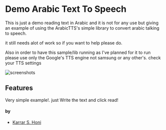 # Demo Arabic Text To Speech


This is just a demo reading text in Arabic
and it is not for any use but giving an example of using the ArabicTTS's simple library to convert arabic talking to speech.

it still needs alot of work so if you want to help please do.

Also in order to have this sample/lib running as I've planned for it to run please use only the Google's TTS engine not samsung or any other's. check your TTS settings




![screenshots](https://raw.githubusercontent.com/karrarkazuya/ArabicTTS/master/screen.png)



## Features

Very simple example!. just Write the text and click read!

#### by

* [Karrar S. Honi](https://github.com/karrarkazuya)
